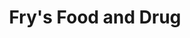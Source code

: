 ---
title: "Fry's Food and Drug"
url: /phoenix/frys-food-and-drug-west-camelback-road/
shop: Supermarkt
---